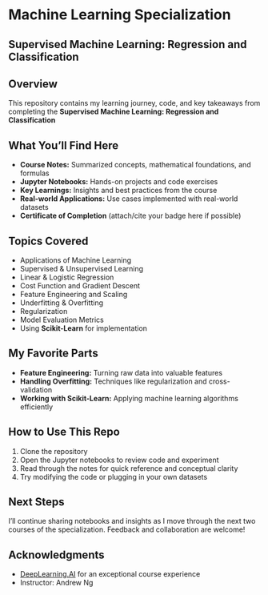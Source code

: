 <!DOCTYPE html>
<html lang="en">
<head>
  <meta charset="UTF-8">
  <h1>Machine Learning Specialization</h1>
</head>
<body>
  <h2>Supervised Machine Learning: Regression and Classification</h2>
  
  <h2>Overview</h2>
  <p>
    This repository contains my learning journey, code, and key takeaways from completing the <b>Supervised Machine Learning: Regression and Classification</b>
  </p>
  
  <h2>What You’ll Find Here</h2>
  <ul>
    <li><b>Course Notes:</b> Summarized concepts, mathematical foundations, and formulas</li>
    <li><b>Jupyter Notebooks:</b> Hands-on projects and code exercises</li>
    <li><b>Key Learnings:</b> Insights and best practices from the course</li>
    <li><b>Real-world Applications:</b> Use cases implemented with real-world datasets</li>
    <li><b>Certificate of Completion</b> (attach/cite your badge here if possible)</li>
  </ul>
  
  <h2>Topics Covered</h2>
  <ul>
    <li>Applications of Machine Learning</li>
    <li>Supervised &amp; Unsupervised Learning</li>
    <li>Linear &amp; Logistic Regression</li>
    <li>Cost Function and Gradient Descent</li>
    <li>Feature Engineering and Scaling</li>
    <li>Underfitting &amp; Overfitting</li>
    <li>Regularization</li>
    <li>Model Evaluation Metrics</li>
    <li>Using <b>Scikit-Learn</b> for implementation</li>
  </ul>
  
  <h2>My Favorite Parts</h2>
  <ul>
    <li><b>Feature Engineering:</b> Turning raw data into valuable features</li>
    <li><b>Handling Overfitting:</b> Techniques like regularization and cross-validation</li>
    <li><b>Working with Scikit-Learn:</b> Applying machine learning algorithms efficiently</li>
  </ul>
  
  <h2>How to Use This Repo</h2>
  <ol>
    <li>Clone the repository</li>
    <li>Open the Jupyter notebooks to review code and experiment</li>
    <li>Read through the notes for quick reference and conceptual clarity</li>
    <li>Try modifying the code or plugging in your own datasets</li>
  </ol>
  
  <h2>Next Steps</h2>
  <p>
    I’ll continue sharing notebooks and insights as I move through the next two courses of the specialization. Feedback and collaboration are welcome!
  </p>
  
  <h2>Acknowledgments</h2>
  <ul>
    <li><a href="https://www.deeplearning.ai/" target="_blank">DeepLearning.AI</a> for an exceptional course experience</li>
    <li>Instructor: Andrew Ng</li>
  </ul>
</body>
</html>

